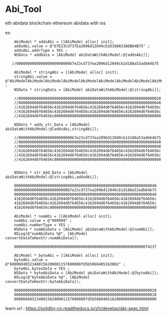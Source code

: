 # Abi_Tool
eth abidata blockchain
ethereum abidata with ios

ex:

        
        AbiModel * addsAbi = [[AbiModel alloc] init];
        addsAbi.value = @"b7E23Cd737Ea2096d12049cb1D188A53ADB64B75" ;
        addsAbi.addrType = YES ;
        NSData * addData = [AbiModel abiDataWithAbiModel:@[addsAbi]];
       
       //000000000000000000000000b7e23cd737ea2096d12049cb1d188a53adb64b75
        
        AbiModel * stringAbi = [[AbiModel alloc] init];
        stringAbi.value = @"AbiModelAbiModelAbiModelAbiModelAbiModelAbiModelAbiModelAbiModelAbiModel" ;
        NSData * stringData = [AbiModel abiDataWithAbiModel:@[stringAbi]];
        
        //0000000000000000000000000000000000000000000000000000000000000020
        //0000000000000000000000000000000000000000000000000000000000000048
        //4162694d6f64656c4162694d6f64656c4162694d6f64656c4162694d6f64656c
        //4162694d6f64656c4162694d6f64656c4162694d6f64656c4162694d6f64656c
        //4162694d6f64656c000000000000000000000000000000000000000000000000

        NSData * adds_str_Data = [AbiModel abiDataWithAbiModel:@[addsAbi,stringAbi]];

        //000000000000000000000000b7e23cd737ea2096d12049cb1d188a53adb64b75
        //0000000000000000000000000000000000000000000000000000000000000040
        //0000000000000000000000000000000000000000000000000000000000000048
        //4162694d6f64656c4162694d6f64656c4162694d6f64656c4162694d6f64656c
        //4162694d6f64656c4162694d6f64656c4162694d6f64656c4162694d6f64656c
        //4162694d6f64656c000000000000000000000000000000000000000000000000


        NSData * str_Add_Data = [AbiModel abiDataWithAbiModel:@[stringAbi,addsAbi]];
        
        0000000000000000000000000000000000000000000000000000000000000040
        000000000000000000000000b7e23cd737ea2096d12049cb1d188a53adb64b75
        0000000000000000000000000000000000000000000000000000000000000048
        4162694d6f64656c4162694d6f64656c4162694d6f64656c4162694d6f64656c
        4162694d6f64656c4162694d6f64656c4162694d6f64656c4162694d6f64656c
        4162694d6f64656c000000000000000000000000000000000000000000000000      

        AbiModel * numAbi = [[AbiModel alloc] init];
        numAbi.value = @"999999" ;
        numAbi.numberType = YES ;
        NSData * numAbiData = [AbiModel abiDataWithAbiModel:@[numAbi]];
        NSLog(@"numAbiData %@", [AbiModel convertDataToHexStr:numAbiData]);
        
        00000000000000000000000000000000000000000000000000000000000f423f
        
        AbiModel * byteAbi = [[AbiModel alloc] init];
        byteAbi.value = @"60806040523480156200001157600080fd5b5060405162002" ;
        byteAbi.bytesData = YES ;
        NSData * byteAbiData = [AbiModel abiDataWithAbiModel:@[byteAbi]];
        NSLog(@"byteAbiData %@", [AbiModel convertDataToHexStr:byteAbiData]);
        
        0000000000000000000000000000000000000000000000000000000000000020
        0000000000000000000000000000000000000000000000000000000000000018
        60806040523480156200001157600080fd5b5060405162000000000000000000
        
        
    
  learn url : https://solidity-cn.readthedocs.io/zh/develop/abi-spec.html
        
        
